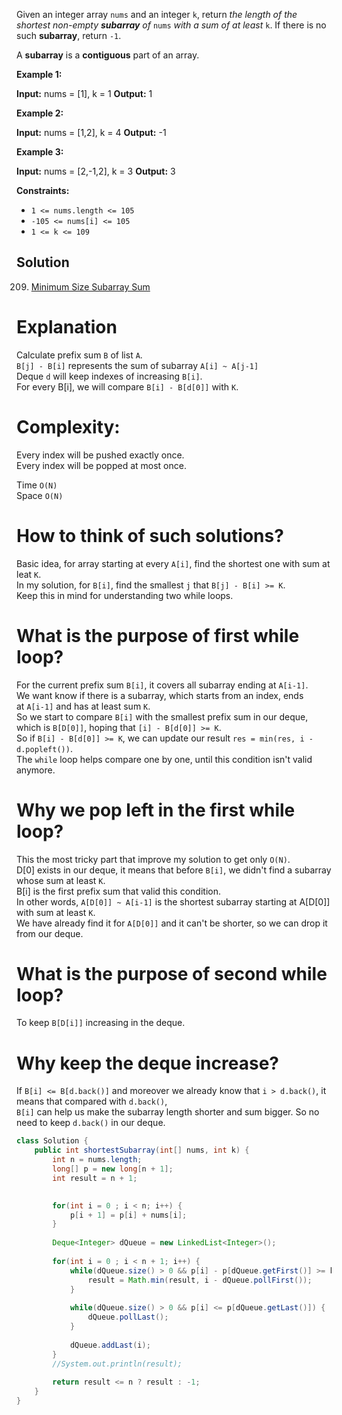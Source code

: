 Given an integer array `nums` and an integer `k`, return _the length of the shortest non-empty **subarray** of_ `nums` _with a sum of at least_ `k`. If there is no such **subarray**, return `-1`.

A **subarray** is a **contiguous** part of an array.

**Example 1:**

**Input:** nums = [1], k = 1
**Output:** 1

**Example 2:**

**Input:** nums = [1,2], k = 4
**Output:** -1

**Example 3:**

**Input:** nums = [2,-1,2], k = 3
**Output:** 3

**Constraints:**

- `1 <= nums.length <= 105`
- `-105 <= nums[i] <= 105`
- `1 <= k <= 109`

## Solution

209. [Minimum Size Subarray Sum](https://leetcode.com/problems/minimum-size-subarray-sum/discuss/433123)  
    

# **Explanation**

Calculate prefix sum `B` of list `A`.  
`B[j] - B[i]` represents the sum of subarray `A[i] ~ A[j-1]`  
Deque `d` will keep indexes of increasing `B[i]`.  
For every B[i], we will compare `B[i] - B[d[0]]` with `K`.  
  

# **Complexity**:

Every index will be pushed exactly once.  
Every index will be popped at most once.

Time `O(N)`  
Space `O(N)`  
  

# **How to think of such solutions?**

Basic idea, for array starting at every `A[i]`, find the shortest one with sum at leat `K`.  
In my solution, for `B[i]`, find the smallest `j` that `B[j] - B[i] >= K`.  
Keep this in mind for understanding two while loops.  
  

# **What is the purpose of first while loop?**

For the current prefix sum `B[i]`, it covers all subarray ending at `A[i-1]`.  
We want know if there is a subarray, which starts from an index, ends at `A[i-1]` and has at least sum `K`.  
So we start to compare `B[i]` with the smallest prefix sum in our deque, which is `B[D[0]]`, hoping that `[i] - B[d[0]] >= K`.  
So if `B[i] - B[d[0]] >= K`, we can update our result `res = min(res, i - d.popleft())`.  
The `while` loop helps compare one by one, until this condition isn't valid anymore.  
  

# **Why we pop left in the first while loop?**

This the most tricky part that improve my solution to get only `O(N)`.  
D[0] exists in our deque, it means that before `B[i]`, we didn't find a subarray whose sum at least `K`.  
B[i] is the first prefix sum that valid this condition.  
In other words, `A[D[0]] ~ A[i-1]` is the shortest subarray starting at A[D[0]] with sum at least `K`.  
We have already find it for `A[D[0]]` and it can't be shorter, so we can drop it from our deque.  
  

# **What is the purpose of second while loop?**

To keep `B[D[i]]` increasing in the deque.  
  

# **Why keep the deque increase?**

If `B[i] <= B[d.back()]` and moreover we already know that `i > d.back()`, it means that compared with `d.back()`,  
`B[i]` can help us make the subarray length shorter and sum bigger. So no need to keep `d.back()` in our deque.

```java
class Solution {
    public int shortestSubarray(int[] nums, int k) {
        int n = nums.length;
        long[] p = new long[n + 1];
        int result = n + 1;

        
        for(int i = 0 ; i < n; i++) {
            p[i + 1] = p[i] + nums[i];
        }
        
        Deque<Integer> dQueue = new LinkedList<Integer>();
        
        for(int i = 0 ; i < n + 1; i++) {
            while(dQueue.size() > 0 && p[i] - p[dQueue.getFirst()] >= k) {
                result = Math.min(result, i - dQueue.pollFirst());
            }
            
            while(dQueue.size() > 0 && p[i] <= p[dQueue.getLast()]) {
                dQueue.pollLast();
            }
            
            dQueue.addLast(i);
        }
        //System.out.println(result);
        
        return result <= n ? result : -1;
    }
}
```